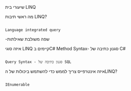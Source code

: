 שיעורי בית LINQ 

 
 

מה ראשי תיבות LINQ?  

																																																															Language integrated query 

-שפה משולבת שאילתות 
 

איזה סוגי LINQ קיימים בC# 
																																																															Method Syntax- סגנון כתיבה של C# 

																																																														     Query Syntax - סגנון כתיבה של SQL 
 

איזה אינטרפייס צריך לממש כדי להשתמש ביכולות של הLINQ?

																																																															IEnumerable 
 
